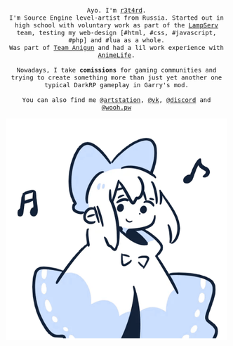 <p align="center">
  <samp>Ayo. I'm <a href="https://github.com/r3t4rd">r3t4rd</a>.
  <br>
  I'm Source Engine level-artist from Russia. Started out in high school with voluntary work as part of the <a href="https://lampserv.org/">LampServ</a> team, testing my web-design [#html, #css, #javascript, #php] and #lua as a whole.<br>
  Was part of <a href="https://vk.com/anigun">Team Anigun</a> and had a lil work experience with <a href="">AnimeLife</a>. <br><br>
  Nowadays, I take <strong>comissions</strong> for gaming communities and trying to create something more than just yet another one typical DarkRP gameplay in Garry's mod.<br><br>
  You can also find me <a href="https://r3t4rd.artstation.com/">@artstation</a>, <a href="https://vk.com/r3t4rded">@vk</a>, <a href="https://discord.gg/wooh">@discord</a> and <a href="https://wooh.pw">@wooh.pw</a>
  </samp>
  <br>
  <br>
  <img src="https://github.com/r3t4rd/r3t4rd/blob/master/UserPicture.png" width="555"/>
</p>